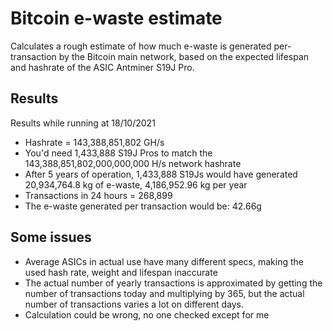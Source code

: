 # Bitcoin e-waste estimate
Calculates a rough estimate of how much e-waste is generated per-transaction by the Bitcoin main network, based on the expected lifespan and hashrate of the ASIC Antminer S19J Pro.

## Results
Results while running at 18/10/2021

 * Hashrate = 143,388,851,802 GH/s
 * You'd need 1,433,888 S19J Pros to match the 143,388,851,802,000,000,000 H/s network hashrate
 * After 5 years of operation, 1,433,888 S19Js would have generated 20,934,764.8 kg of e-waste, 4,186,952.96 kg per year
 * Transactions in 24 hours = 268,899
 * The e-waste generated per transaction would be: 42.66g
 
## Some issues

 * Average ASICs in actual use have many different specs, making the used hash rate, weight and lifespan inaccurate
 * The actual number of yearly transactions is approximated by getting the number of transactions today and multiplying by 365, but the actual number of transactions varies a lot on different days.
 * Calculation could be wrong, no one checked except for me
